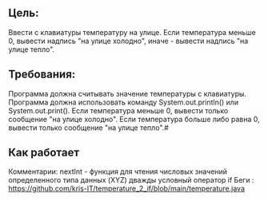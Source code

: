## Цель:
Ввести с клавиатуры температуру на улице. 
Если температура меньше 0, вывести надпись "на улице холодно", иначе - вывести надпись "на улице тепло".
## Требования:
Программа должна считывать значение температуры c клавиатуры.
Программа должна использовать команду System.out.println() или System.out.print().
Если температура меньше 0, вывести только сообщение "на улице холодно".
Если температура больше либо равна 0, вывести только сообщение "на улице тепло".# 
## Как работает
Комментарии:
nextInt - функция для чтения числовых значений определенного типа данных (XYZ)
дважды условный оператор if
Беги : https://github.com/kris-IT/temperature_2_if/blob/main/temperature.java
